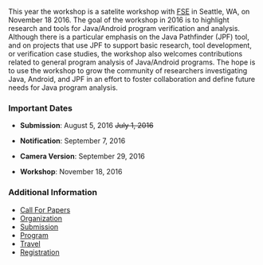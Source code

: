 This year the workshop is a satelite workshop with
[FSE](http://www.cs.ucdavis.edu/fse2016/) in Seattle, WA, on November
18 2016. The goal of the workshop in 2016 is to highlight research and
tools for Java/Android program verification and analysis. Although
there is a particular emphasis on the Java Pathfinder (JPF) tool, and
on projects that use JPF to support basic research, tool development,
or verification case studies, the workshop also welcomes contributions
related to general program analysis of Java/Android programs. The hope
is to use the workshop to grow the community of researchers
investigating Java, Android, and JPF in an effort to foster
collaboration and define future needs for Java program analysis.

### Important Dates

* **Submission**: August 5, 2016 ~~July 1, 2016~~

* **Notification**: September 7, 2016

* **Camera Version**: September 29, 2016

* **Workshop**: November 18, 2016

### Additional Information
   * [Call For Papers](JPF-Workshop-2016-Call-For-Papers.md)
   * [Organization](./JPF-Workshop-2016-Organization.md)
   * [Submission](JPF-Workshop-2016-Submission.md)
   * [Program](JPF-Workshop-2016-Program.md)
   * [Travel](JPF-Workshop-2016-Travel.md)
   * [Registration](JPF-Workshop-2016-Registration.md)

